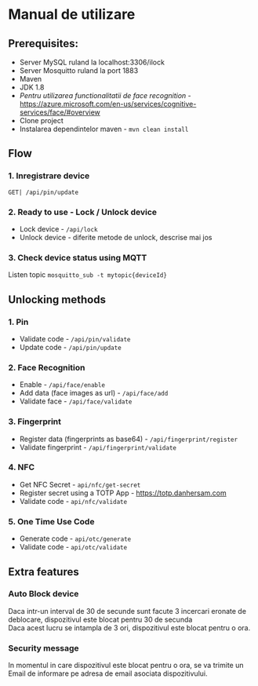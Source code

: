 # Manual de utilizare

## Prerequisites:
- Server MySQL ruland la localhost:3306/ilock
- Server Mosquitto ruland la port 1883
- Maven
- JDK 1.8
- *Pentru utilizarea functionalitatii de face recognition* -
https://azure.microsoft.com/en-us/services/cognitive-services/face/#overview
- Clone project
- Instalarea dependintelor maven -
`mvn clean install`


## Flow

### 1. Inregistrare device
`GET| /api/pin/update`

### 2. Ready to use - Lock / Unlock device
- Lock device - `/api/lock`
- Unlock device - diferite metode de unlock, descrise mai jos

### 3. Check device status using MQTT
Listen topic `mosquitto_sub -t mytopic{deviceId}`

## Unlocking methods

### 1. Pin
- Validate code - `/api/pin/validate`
- Update code - `/api/pin/update`

### 2. Face Recognition
- Enable - `/api/face/enable`
- Add data (face images as url) - `/api/face/add`
- Validate face - `/api/face/validate`

### 3. Fingerprint
- Register data (fingerprints as base64) - `/api/fingerprint/register`
- Validate fingerprint - `/api/fingerprint/validate`

### 4. NFC
- Get NFC Secret - `api/nfc/get-secret`
- Register secret using a TOTP App - https://totp.danhersam.com 
- Validate code - `api/nfc/validate`

### 5. One Time Use Code
- Generate code - `api/otc/generate`
- Validate code - `api/otc/validate`

## Extra features

### Auto Block device
Daca intr-un interval de 30 de secunde sunt facute 3 incercari eronate de deblocare, dispozitivul este blocat pentru 30 de secunda <br/>
Daca acest lucru se intampla de 3 ori, dispozitivul este blocat pentru o ora.

### Security message
In momentul in care dispozitivul este blocat pentru o ora, se va trimite un Email de informare pe adresa de email asociata dispozitivului.
